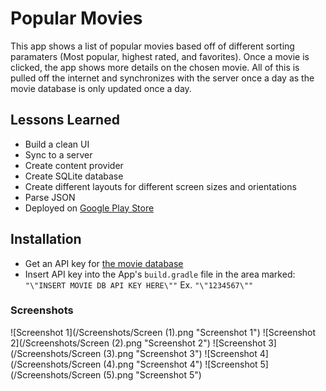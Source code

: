 # Popular Movies

This app shows a list of popular movies based off of different sorting paramaters (Most popular, highest rated, and favorites).
Once a movie is clicked, the app shows more details on the chosen movie.
All of this is pulled off the internet and synchronizes with the server once a day as the movie database is only updated once a day.

## Lessons Learned
* Build a clean UI
* Sync to a server
* Create content provider
* Create SQLite database
* Create different layouts for different screen sizes and orientations
* Parse JSON
* Deployed on [Google Play Store](https://play.google.com/store/apps/details?id=tk.talcharnes.popularmovies)

## Installation
* Get an API key for [the movie database](https://www.themoviedb.org/)
* Insert API key into the App's `build.gradle` file in the area marked:` "\"INSERT MOVIE DB API KEY HERE\""` Ex. `"\"1234567\""`

### Screenshots
![Screenshot 1](/Screenshots/Screen (1).png "Screenshot 1")
![Screenshot 2](/Screenshots/Screen (2).png "Screenshot 2")
![Screenshot 3](/Screenshots/Screen (3).png "Screenshot 3")
![Screenshot 4](/Screenshots/Screen (4).png "Screenshot 4")
![Screenshot 5](/Screenshots/Screen (5).png "Screenshot 5")

